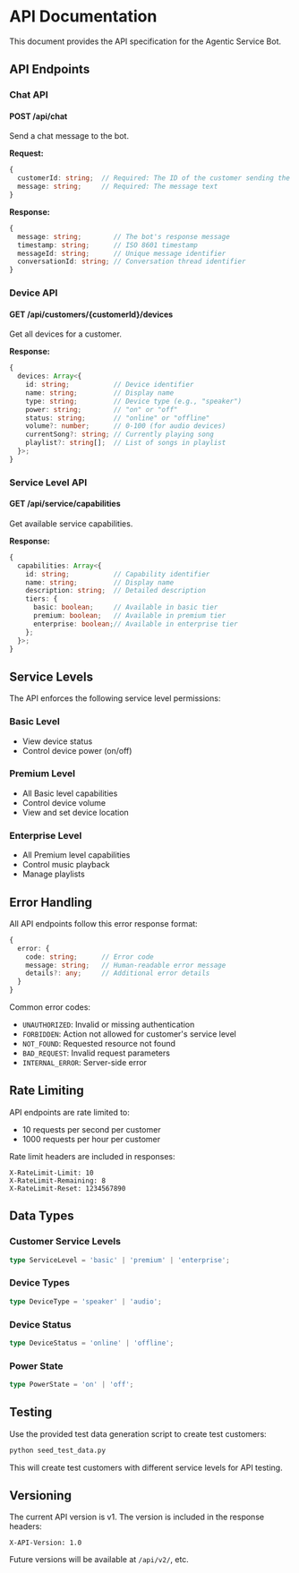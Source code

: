 # API Documentation

This document provides the API specification for the Agentic Service Bot.

## API Endpoints

### Chat API

#### POST /api/chat
Send a chat message to the bot.

**Request:**
```typescript
{
  customerId: string;  // Required: The ID of the customer sending the message
  message: string;     // Required: The message text
}
```

**Response:**
```typescript
{
  message: string;        // The bot's response message
  timestamp: string;      // ISO 8601 timestamp
  messageId: string;      // Unique message identifier
  conversationId: string; // Conversation thread identifier
}
```

### Device API

#### GET /api/customers/{customerId}/devices
Get all devices for a customer.

**Response:**
```typescript
{
  devices: Array<{
    id: string;           // Device identifier
    name: string;         // Display name
    type: string;         // Device type (e.g., "speaker")
    power: string;        // "on" or "off"
    status: string;       // "online" or "offline"
    volume?: number;      // 0-100 (for audio devices)
    currentSong?: string; // Currently playing song
    playlist?: string[];  // List of songs in playlist
  }>;
}
```

### Service Level API

#### GET /api/service/capabilities
Get available service capabilities.

**Response:**
```typescript
{
  capabilities: Array<{
    id: string;           // Capability identifier
    name: string;         // Display name
    description: string;  // Detailed description
    tiers: {
      basic: boolean;     // Available in basic tier
      premium: boolean;   // Available in premium tier
      enterprise: boolean;// Available in enterprise tier
    };
  }>;
}
```

## Service Levels

The API enforces the following service level permissions:

### Basic Level
- View device status
- Control device power (on/off)

### Premium Level
- All Basic level capabilities
- Control device volume
- View and set device location

### Enterprise Level
- All Premium level capabilities
- Control music playback
- Manage playlists

## Error Handling

All API endpoints follow this error response format:

```typescript
{
  error: {
    code: string;      // Error code
    message: string;   // Human-readable error message
    details?: any;     // Additional error details
  }
}
```

Common error codes:
- `UNAUTHORIZED`: Invalid or missing authentication
- `FORBIDDEN`: Action not allowed for customer's service level
- `NOT_FOUND`: Requested resource not found
- `BAD_REQUEST`: Invalid request parameters
- `INTERNAL_ERROR`: Server-side error

## Rate Limiting

API endpoints are rate limited to:
- 10 requests per second per customer
- 1000 requests per hour per customer

Rate limit headers are included in responses:
```
X-RateLimit-Limit: 10
X-RateLimit-Remaining: 8
X-RateLimit-Reset: 1234567890
```

## Data Types

### Customer Service Levels
```typescript
type ServiceLevel = 'basic' | 'premium' | 'enterprise';
```

### Device Types
```typescript
type DeviceType = 'speaker' | 'audio';
```

### Device Status
```typescript
type DeviceStatus = 'online' | 'offline';
```

### Power State
```typescript
type PowerState = 'on' | 'off';
```

## Testing

Use the provided test data generation script to create test customers:

```bash
python seed_test_data.py
```

This will create test customers with different service levels for API testing.

## Versioning

The current API version is v1. The version is included in the response headers:
```
X-API-Version: 1.0
```

Future versions will be available at `/api/v2/`, etc. 